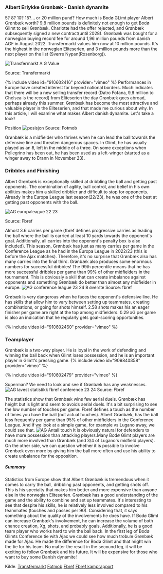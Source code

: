 
### Albert Erlykke Grønbæk - Danish dynamite
5? 8? 10? 15?... or 20 million pund? How much is Bodø GLimt player Albert Grønbæk worth? 9,8 million pounds is definitely not enough to get Bodø Glimt to sell Grønbæk. Charlotte had the offer rejected, and Grønbæk subsequently signed a new contract(until 2028). Grønbæk was bought for a norwegian buying record fee for around 1,96 million pounds from danish AGF in August 2022. Transfermarkt values him now at 10 million pounds. It's the highest in the norwegian Eliteserien, and 3 million pounds more than the next player on the list (Sverre Nypan(Rosenborg)).

![Transfermarkt A G Value](https://github.com/n0rthface43/Ball/assets/157420543/a425449a-ed8f-48a8-8159-2808333296df)

Source: Transfermarkt

{% include video id="910602416" provider="vimeo" %}
Performances in Europe have created interest far beyond national borders. Much indicates that there will be a new selling transfer record (Datro Fofana, 9,8 million to Chelsea is the record) from Eliteserien the day Grønbæk goes abroad, perhaps already this summer. Grønbæk has become the most attractive and valuable player in the Eliteserien, and that made me curious about why. In this article, I will examine what makes Albert danish dynamite. Let's take a look!

Position
![posisjon](https://github.com/n0rthface43/Ball/assets/157420543/592342fc-ceeb-4f08-8c43-af7617e92777)
Source: Fotmob

Grønbæk is a midfielder who thrives when he can lead the ball towards the defensive line and threaten dangerous spaces. In Glimt, he has usually played as an 8, left in the middle of a three. On some exceptions when Pellegrino has been out, he has been used as a left-winger (started as a winger away to Brann in November 23).

### Dribbles and Finishing
Albert Grønbæk is exceptionally skilled at dribbling the ball and getting past opponents. The combination of agility, ball control, and belief in his own abilities makes him a skilled dribbler and difficult to stop for opponents. Already in the Europa League last season(22/23), he was one of the best at getting past opponents with the ball.

![AG europaleague 22 23](https://github.com/n0rthface43/Ball/assets/157420543/c727aa9a-04e8-41c5-baec-7806c13249e8)

Source: Fbref

Almost 3.6 carries per game (fbref defines progressive carries as leading the ball where the ball is carried at least 10 yards towards the opponent's goal. Additionally, all carries into the opponent's penalty box is also included). This season, Grønbæk has just as many carries per game in the Conference League as he had in the Europa League in 2022/23 (this is before the Ajax matches). Therefore, it's no surprise that Grønbæk also has many carries into the final third. Grønbæk also produces some enormous numbers for successful dribbles! The 99th percentile means that he has more successful dribbles per game than 99% of other midfielders in the tournament. This is obviously a skill that can create imbalance against opponents and something Grønbæk do better than almost any midfielder in europe.
![AG conference league 23 24 8 øverste ](https://github.com/n0rthface43/Ball/assets/157420543/ad97a3c5-3c9a-4677-ba97-e5ac5a453302)
Source: fbref

Grøbæk is very dangerous when he faces the opponent's defensive line. He has skills that allow him to vary between setting up teammates, creating combinations, or going for shots himself. 2.58 shots makes his an eager finisher per game are right at the top among midfielders. 0.29 xG per game is also an indication that he regularly gets goal-scoring opportunities.

{% include video id="910602460" provider="vimeo" %}

### Teamplayer

Grønbæk is a two-way player. He is loyal in the work of defending and winning the ball back when Glimt loses possession, and he is an important player in Glimt's pressing game. 
{% include video id="909840358" provider="vimeo" %}

{% include video id="910602479" provider="vimeo" %}

Superman?
We need to look and see if Grønbæk has any weaknesses.
![AG lavest statistikk fbref conference 23 24](https://github.com/n0rthface43/Ball/assets/157420543/7ce21e62-c140-4d81-afc4-a2e5725952d5)
Source: Fbref

The statistics show that Grønbæk wins few aerial duels. Grønbæk has height but is light and seem to avoids aerial duels. It's a bit surprising to see the low number of touches per game. Fbref defines a touch as the number of times you have the ball (not actual touches). Albert Grønbæk, has the ball less frequently per game than 95% of other midfielders in the Conference League. And if we look at a simple game, for example vs Lugano away, we could see that.
![AG Antall touch](https://github.com/n0rthface43/Ball/assets/157420543/1ae8a374-a280-41db-b351-2d1924611823)
It is obviously natural for defenders to have more possession than attacking players.Many Bodø Glimt players are much more involved than Grønbæk (and 3/4 of Lugano's midfield players). On the other side, we can question whether it is possible to involve Grønbæk even more by giving him the ball more often and use his ability to create unbalance for the opposition.

##### Summary
Statistics from Europe show that Albert Grønbæk is tremendous when it comes to carry the ball, dribbling past opponents, and getting shots off. This is his specialty that makes him better and more expensive than anyone else in the norwegian Eliteserien. Grønbæk has a good understanding of the game and the ability to combine and set up teammates. It's interesting to see that despite his skills, he is relatively less involved compared to his teammates (touches and passes per 90). Considering that, it says something about the quality of the involvements he does have. If Bodø Glimt can increase Grønbæk's involvement, he can increase the volume of both chance creation, Xg, shots, and probably goals. Additionally, he is a good team player who works hard to win the ball back. In the first leg of Bodø Glimts Conference tie with Ajax we could see how much trobule Grønbæk made for Ajax. He made the difference for Bodø Glimt and that might win the tie for his team. No matter the result in the secound leg, it will be exciting to follow Grønbæk and his future. It will be expensive for those who want to buy some Danish dynamite! 

Kilde:
[Transfermarkt](https://www.transfermarkt.com/albert-gronbaek/profil/spieler/503866)
[Fotmob](https://www.fotmob.com/matches/bodoglimt-vs-molde/2rwsj9#4301593)
[Fbref](https://fbref.com/en/players/0da5076f/scout/11837/Albert-Erlykke-Scouting-Report)
[Fbref kamprapport](https://fbref.com/en/matches/95715e69/Lugano-BodoGlimt-September-21-2023-Europa-Conference-League)

